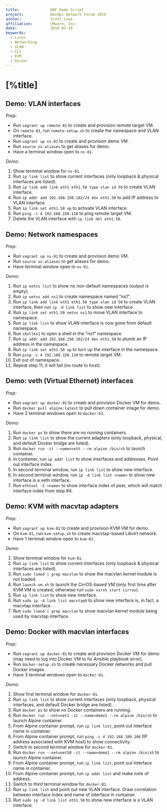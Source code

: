 ```yaml
---
title:              DNF Demo Script
project:            DevOps Network Forum 2016
author:             Scott Lowe
affiliation:        VMware, Inc.
date:               2016-03-10
keywords:
  - Linux
  - Networking
  - VLAN
  - CLI
  - KVM
  - Docker
---
```


# [%title]

## Demo: VLAN interfaces

_Prep:_

* Run `vagrant up remote-01` to create and provision remote target VM.
* On `remote-01`, run `remote-setup.sh` to create the namespace and VLAN interface.
* Run `vagrant up ns-01` to create and provision demo VM.
* Run `source ns-aliases` to get aliases for demo.
* Have a terminal window open to `ns-01`.

_Demo:_

1. Show terminal window for `ns-01`.
2. Run `ip link list` to show current interfaces (only loopback & physical interfaces are listed).
3. Run `ip link add link eth1 eth1.50 type vlan id 50` to create VLAN interface.
4. Run `ip addr add 192.168.150.102/24 dev eth1.50` to add IP address to VLAN interface.
5. Run `ip link set eth1.50 up` to activate VLAN interface.
6. Run `ping -c 4 192.168.150.110` to ping remote target VM.
7. Delete the VLAN interface with `ip link del eth1.50`.

## Demo: Network namespaces

_Prep:_

* Run `vagrant up ns-01` to create and provision demo VM.
* Run `source ns-aliases` to get aliases for demo.
* Have terminal window open to `ns-01`.

_Demo:_

1. Run `ip netns list` to show no non-default namespaces (output is empty).
2. Run `ip netns add ns1` to create namespace named "ns1".
3. Run `ip link add link eth1 eth1.50 type vlan id 50` to create VLAN interface, then run `ip -d link list` to show new interface.
4. Run `ip link set eth1.50 netns ns1` to move VLAN interface to namespace.
5. Run `ip link list` to show VLAN interface is now gone from default namespace.
6. Run `shellns1` to open a shell in the "ns1" namespace.
7. Run `ip addr add 192.168.150.102/24 dev eth1.50` to plumb an IP address in the namespace.
8. Run `ip link set eth1.50 up` to turn up the interface in the namespace.
9. Run `ping -c 4 192.168.150.110` to remote target VM.
10. Exit out of namespace.
11. Repeat step 11; it will fail (no route to host).

## Demo: veth (Virtual Ethernet) interfaces

_Prep:_

* Run `vagrant up docker-01` to create and provision Docker VM for demo.
* Run `docker pull alpine:latest` to pull down container image for demo.
* Have 2 terminal windows open to `docker-01`.

_Demo:_

1. Run `docker ps` to show there are no running containers.
2. Run `ip link list` to show the current adapters (only loopback, physical, and default Docker bridge are listed).
3. Run `docker run -it --name=veth --rm alpine /bin/sh` to launch container.
4. In container, run `ip addr list` to show interfaces and addresses. Point out interface index.
5. In second terminal window, run `ip link list` to show new interface.
6. In second terminal window, run `ip -d link list <name>` to show new interface is a veth interface.
7. Run `ethtool -S <name>` to show interface index of peer, which will match interface index from step #4.

## Demo: KVM with macvtap adapters

_Prep:_

* Run `vagrant up kvm-01` to create and provision KVM VM for demo.
* On `kvm-01`, run `kvm-setup.sh` to create macvtap-based Libvirt network.
* Have 1 terminal window open to `kvm-01`.

_Demo:_

1. Show terminal window for `kvm-01`.
2. Run `ip link list` to show current interfaces (only loopback & physical interfaces are listed).
3. Run `sudo lsmod | grep macvlan` to show the macvlan kernel module is not loaded.
4. Run `launch-vm.sh` to launch the CirrOS-based VM (only first time after KVM VM is created; otherwise run `sudo virsh start cirros`).
5. Run `ip link list` to show new interface.
6. Run `sudo ip -d link list macvtap0` to show new interface is, in fact, a macvtap interface.
7. Run `sudo lsmod | grep macvlan` to show macvlan kernel module being used by macvtap interface.

## Demo: Docker with macvlan interfaces

_Prep:_

* Run `vagrant up docker-01` to create and provision Docker VM for demo (may need to log into Docker VM to fix Ansible playbook error).
* Run `docker-setup.sh` to create necessary Docker networks and pull Docker images.
* Have 3 terminal windows open to `docker-01`.

_Demo:_

1. Show first terminal window for `docker-01`.
2. Run `ip link list` to show current interfaces (only loopback, physical interfaces, and default Docker bridge are listed).
3. Run `docker ps` to show no Docker containers are running.
4. Run `docker run --net=net1 -it --name=demo1 --rm alpine /bin/sh` to launch Alpine container.
5. From Alpine container prompt, run `ip link list`, point out interface name in container.
6. From Alpine container prompt, run `ping -c 4 192.168.100.100` (IP address associated with KVM host) to show connectivity.
7. Switch to second terminal window for `docker-01`.
8. Run `docker run --net=net50 -it --name=demo2 --rm alpine /bin/sh` to launch Alpine container.
9. From Alpine container prompt, run `ip link list`, point out interface name in container.
10. From Alpine container prompt, run `ip addr list` and make note of address.
11. Switch to third terminal window for `docker-01`.
12. Run `ip link list` and point out new VLAN interface. Draw correlation between interface index and name of interface in container.
13. Run `sudo ip -d link list eth1.50` to show new interface is a VLAN interface.
